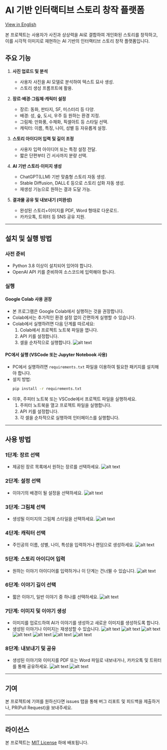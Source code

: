 # AI 기반 인터랙티브 스토리 창작 플랫폼
[View in English](README.en.md)

본 프로젝트는 사용자가 사진과 상상력을 AI로 결합하여 개인화된 스토리를 창작하고, 이를 시각적 이미지로 재현하는 AI 기반의 인터랙티브 스토리 창작 플랫폼입니다.

## 주요 기능
1. **사진 업로드 및 분석**
   - 사용자 사진을 AI 모델로 분석하여 텍스트 묘사 생성.
   - 스토리 생성 프롬프트에 활용.

2. **장르·배경·그림체·캐릭터 설정**
   - 장르: 동화, 판타지, SF, 미스터리 등 다양.
   - 배경: 성, 숲, 도시, 우주 등 원하는 환경 지정.
   - 그림체: 만화풍, 수채화, 픽셀아트 등 스타일 선택.
   - 캐릭터: 이름, 특징, 나이, 성별 등 자유롭게 설정.

3. **스토리 아이디어 입력 및 길이 조정**
   - 사용자 입력 아이디어 또는 특정 설정 전달.
   - 짧은 단편부터 긴 서사까지 분량 선택.

4. **AI 기반 스토리·이미지 생성**
   - ChatGPT(LLM) 기반 맞춤형 스토리 자동 생성.
   - Stable Diffusion, DALL·E 등으로 스토리 삽화 자동 생성.
   - 재생성 기능으로 원하는 결과 도달 가능.

5. **결과물 공유 및 내보내기 (미완성)**
   - 완성된 스토리+이미지를 PDF, Word 형태로 다운로드.
   - 카카오톡, 트위터 등 SNS 공유 지원.

---

## 설치 및 실행 방법

### 사전 준비
- Python 3.8 이상이 설치되어 있어야 합니다.
- OpenAI API 키를 준비하여 소스코드에 입력해야 합니다.

### 실행

#### Google Colab 사용 권장
- 본 프로그램은 Google Colab에서 실행하는 것을 권장합니다.
- Colab에서는 추가적인 환경 설정 없이 간편하게 실행할 수 있습니다.
- Colab에서 실행하려면 다음 단계를 따르세요:
  1. Colab에서 프로젝트 노트북 파일을 엽니다.
  2. API 키를 설정합니다.
  3. 셀을 순차적으로 실행합니다.
![alt text](image_explain/image_link.png)
#### PC에서 실행 (VSCode 또는 Jupyter Notebook 사용)
- PC에서 실행하려면 `requirements.txt` 파일을 이용하여 필요한 패키지를 설치해야 합니다.
- 설치 방법:
  ```bash
  pip install -r requirements.txt
  ```
- 이후, 주피터 노트북 또는 VSCode에서 프로젝트 파일을 실행하세요.
   1. 주피터 노트북을 열고 프로젝트 파일을 실행합니다.
   2. API 키를 설정합니다.
   3. 각 셀을 순차적으로 실행하여 인터페이스를 실행합니다.

---

## 사용 방법

### 1단계: 장르 선택
- 제공된 장르 목록에서 원하는 장르를 선택하세요.
![alt text](image_explain/image-1.png)

### 2단계: 설정 선택
- 이야기의 배경이 될 설정을 선택하세요.
![alt text](image_explain/image-2.png)
### 3단계: 그림체 선택
- 생성될 이미지의 그림체 스타일을 선택하세요.
![alt text](image_explain/image-3.png)
### 4단계: 캐릭터 선택
- 주인공의 이름, 성별, 나이, 특성을 입력하거나 랜덤으로 생성하세요.
![alt text](image_explain/image-4.png)
### 5단계: 스토리 아이디어 입력
- 원하는 이야기 아이디어를 입력하거나 이 단계는 건너뛸 수 있습니다.
![alt text](image_explain/image-5.png)
### 6단계: 이야기 길이 선택
- 짧은 이야기, 일반 이야기 중 하나를 선택하세요.
![alt text](image_explain/image-6.png)
### 7단계: 이미지 및 이야기 생성
- 이미지를 업로드하여 AI가 이야기를 생성하고 새로운 이미지를 생성하도록 합니다.
- 생성된 이야기나 이미지는 재생성할 수 있습니다.
![alt text](image_explain/image-7.png)
![alt text](image_explain/image-8.png)
![alt text](image_explain/image-9.png)
![alt text](image_explain/image-10.png)
![alt text](image_explain/image-11.png)
![alt text](image_explain/image-12.png)
![alt text](image_explain/image-13.png)
### 8단계: 내보내기 및 공유
- 생성된 이야기와 이미지를 PDF 또는 Word 파일로 내보내거나, 카카오톡 및 트위터를 통해 공유하세요.
![alt text](image_explain/image-14.png)
![alt text](image_explain/image-15.png)
---

## 기여
본 프로젝트에 기여를 원하신다면 issues 탭을 통해 버그 리포트 및 피드백을 제출하거나, PR(Pull Request)을 보내주세요.

---

## 라이선스
본 프로젝트는 [MIT License](LICENSE) 하에 배포됩니다.